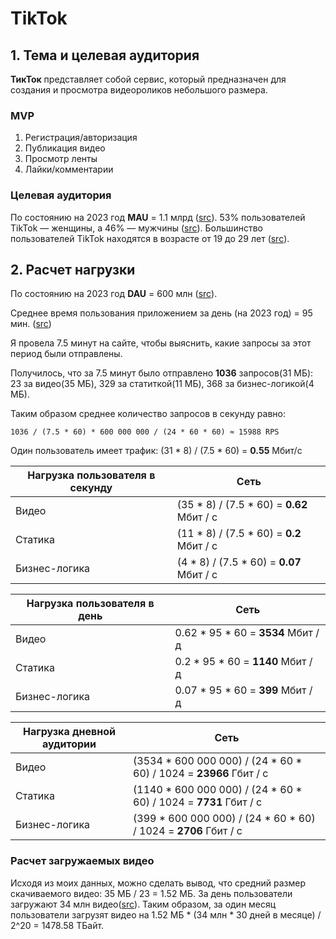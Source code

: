 # TikTok

## 1. Тема и целевая аудитория

<B>ТикТок</B> представляет собой сервис, который предназначен для создания и просмотра видеороликов небольшого размера.

### MVP

1. Регистрация/авторизация
2. Публикация видео
3. Просмотр ленты
4. Лайки/комментарии

### Целевая аудитория

По состоянию на 2023 год **MAU** =  1.1 млрд ([src](https://www.demandsage.com/tiktok-user-statistics/#:~:text=1.1%20billion%20are%20its%20monthly%20active%20users%20as%20of%202023)). 
53% пользователей TikTok — женщины, а 46% — мужчины ([src](https://www.demandsage.com/tiktok-user-statistics/#:~:text=53%25%20Females%20and%2046%25%20Males)). 
Большинство пользователей TikTok находятся в возрасте от 19 до 29 лет ([src](https://www.demandsage.com/tiktok-user-statistics/#:~:text=The%20majority%20of%20TikTok%20users%20are%20between%20the%20age%20of%2019%20to%2029.)).

## 2. Расчет нагрузки

По состоянию на 2023 год **DAU** = 600 млн ([src](https://www.demandsage.com/tiktok-user-statistics/#:~:text=11.%20How%20Much%20Time%20Do%20TikTok%20Users%20Spend%20On%20The%20Platform%3F)).

Среднее время пользования приложением за день (на 2023 год) = 95 мин. ([src](https://www.theverge.com/interface/2020/6/10/21285309/tiktok-2020-user-numbers-revenue-smash-hit-mea-culpa))

Я провела 7.5 минут на сайте, чтобы выяснить, какие запросы за этот период были отправлены.

Получилось, что за 7.5 минут было отправлено **1036** запросов(31 МБ): 23 за видео(35 МБ), 329 за статиткой(11 МБ), 368 за бизнес-логикой(4 МБ).

Таким образом среднее количество запросов в секунду равно:

```
1036 / (7.5 * 60) * 600 000 000 / (24 * 60 * 60) ≈ 15988 RPS
```

Один пользователь имеет трафик: (31 * 8) / (7.5 * 60) = **0.55** Мбит/с 

Нагрузка пользователя в секунду | Сеть 
---                             | ---
Видео                           | (35 * 8) / (7.5 * 60) = **0.62** Мбит / с 
Статика                         | (11 * 8) / (7.5 * 60) = **0.2** Мбит / с 
Бизнес-логика                   | (4 * 8) / (7.5 * 60) = **0.07** Мбит / с

Нагрузка пользователя в день    | Сеть 
---                             | ---
Видео                           | 0.62 * 95 * 60 = **3534** Мбит / д
Статика                         | 0.2 * 95 * 60 = **1140** Мбит / д
Бизнес-логика                   | 0.07 * 95 * 60 = **399** Мбит / д

Нагрузка дневной аудитории      | Сеть 
---                             | ---
Видео                           | (3534 * 600 000 000) / (24 * 60 * 60) / 1024 = **23966** Гбит / с
Статика                         | (1140 * 600 000 000) / (24 * 60 * 60) / 1024 = **7731** Гбит / с
Бизнес-логика                   | (399 * 600 000 000) / (24 * 60 * 60) / 1024 = **2706** Гбит / с

### Расчет загружаемых видео

Исходя из моих данных, можно сделать вывод, что средний размер скачиваемого видео: 35 МБ / 23 = 1.52 МБ. За день пользователи загружают 34 млн видео([src](https://techjury.net/blog/how-many-videos-are-uploaded-to-tiktok-daily/#:~:text=34%20million%20videos%20posted%20on%20Tiktok%20daily)). Таким образом, за один месяц пользователи загрузят видео на 1.52 МБ * (34 млн * 30 дней в месяце) / 2^20 = 1478.58 ТБайт.